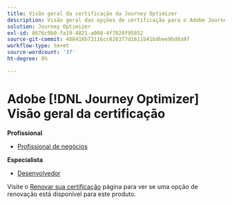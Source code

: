 ```yaml
---
title: Visão geral da certificação da Journey Optimizer
description: Visão geral das opções de certificação para o Adobe Journey Optimizer
solution: Journey Optimizer
exl-id: 8676c9b0-fa19-4821-a008-4f7028f95852
source-git-commit: 488418b73116cc626377d1611b41bdbee9bd8a97
workflow-type: tm+mt
source-wordcount: '37'
ht-degree: 0%

---
```


# Adobe [!DNL Journey Optimizer] Visão geral da certificação

**Profissional**

* [Profissional de negócios](/help/certifications/ajo/ajo-p-business.md)<!--AD0-E607-->

**Especialista**

* [Desenvolvedor](/help/certifications/ajo/ajo-e-developer-23-10.md) <!--AD0-E606-->

Visite o [Renovar sua certificação](/help/certifications/renew.md) página para ver se uma opção de renovação está disponível para este produto.
